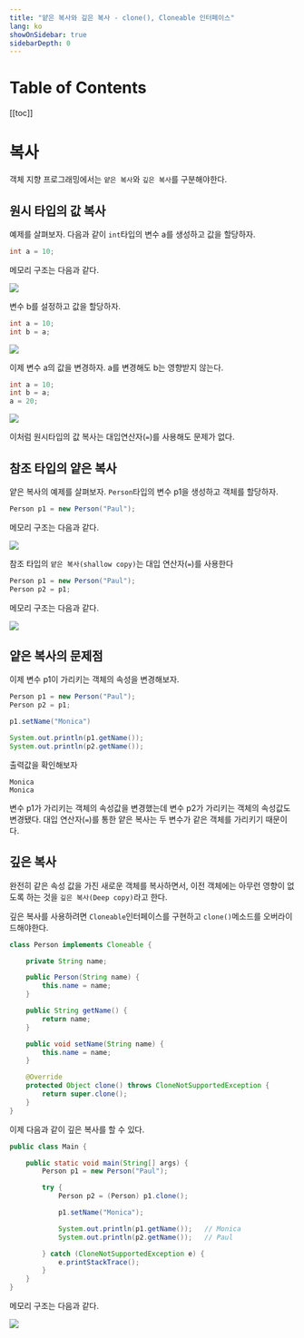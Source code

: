 ```yaml
---
title: "얕은 복사와 깊은 복사 - clone(), Cloneable 인터페이스"
lang: ko
showOnSidebar: true
sidebarDepth: 0
---
```


# Table of Contents
[[toc]]

# 복사
객체 지향 프로그래밍에서는 `얕은 복사`와 `깊은 복사`를 구분해야한다.

## 원시 타입의 값 복사
예제를 살펴보자. 다음과 같이 `int`타입의 변수 a를 생성하고 값을 할당하자.
``` java
int a = 10;
```
메모리 구조는 다음과 같다.

![](./180503_clone_cloneable/1.png)

변수 b를 설정하고 값을 할당하자.
``` java
int a = 10;
int b = a;
```

![](./180503_clone_cloneable/2.png)

이제 변수 a의 값을 변경하자. a를 변경해도 b는 영향받지 않는다.
``` java
int a = 10;
int b = a;
a = 20;
```

![](./180503_clone_cloneable/3.png)

이처럼 원시타입의 값 복사는 대입연산자(`=`)를 사용해도 문제가 없다.

## 참조 타입의 얕은 복사
얕은 복사의 예제를 살펴보자. `Person`타입의 변수 p1을 생성하고 객체를 할당하자.
``` java
Person p1 = new Person("Paul");
```
메모리 구조는 다음과 같다.

![](./180503_clone_cloneable/4.png)

참조 타입의 `얕은 복사(shallow copy)`는 대입 연산자(`=`)를 사용한다
``` java
Person p1 = new Person("Paul");
Person p2 = p1;
```
메모리 구조는 다음과 같다.

![](./180503_clone_cloneable/5.png)

## 얕은 복사의 문제점
이제 변수 p1이 가리키는 객체의 속성을 변경해보자.
``` java
Person p1 = new Person("Paul");
Person p2 = p1;

p1.setName("Monica")

System.out.println(p1.getName());
System.out.println(p2.getName());
```
출력값을 확인해보자
```
Monica
Monica
```
변수 p1가 가리키는 객체의 속성값을 변경했는데 변수 p2가 가리키는 객체의 속성값도 변경됐다. 대입 연산자(`=`)를 통한 얕은 복사는 두 변수가 같은 객체를 가리키기 때문이다.

## 깊은 복사
완전히 같은 속성 값을 가진 새로운 객체를 복사하면서, 이전 객체에는 아무런 영향이 없도록 하는 것을 `깊은 복사(Deep copy)`라고 한다.

깊은 복사를 사용하려면 `Cloneable`인터페이스를 구현하고 `clone()`메소드를 오버라이드해야한다.
``` java Person.java
class Person implements Cloneable {

    private String name;

    public Person(String name) {
        this.name = name;
    }

    public String getName() {
        return name;
    }

    public void setName(String name) {
        this.name = name;
    }

    @Override
    protected Object clone() throws CloneNotSupportedException {
        return super.clone();
    }
}
```
이제 다음과 같이 깊은 복사를 할 수 있다.
``` java Main.java
public class Main {

    public static void main(String[] args) {
        Person p1 = new Person("Paul");

        try {
            Person p2 = (Person) p1.clone();

            p1.setName("Monica");

            System.out.println(p1.getName());   // Monica
            System.out.println(p2.getName());   // Paul

        } catch (CloneNotSupportedException e) {
            e.printStackTrace();
        }
    }
}
```
메모리 구조는 다음과 같다.

![](./180503_clone_cloneable/6.png)
